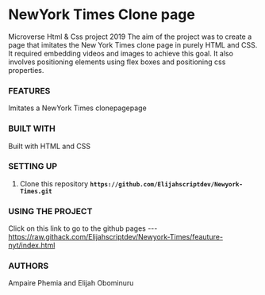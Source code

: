 
# NewYork Times Clone page
Microverse Html &amp; Css project 2019
The aim of the project was to create a page that imitates the New York Times clone page in purely HTML and CSS. It required embedding videos and images to achieve this goal. It also involves positioning elements using flex boxes and positioning css properties.

### FEATURES
Imitates a NewYork Times clonepagepage

### BUILT WITH
Built with HTML and CSS

### SETTING UP
1. Clone this repository
    **```https://github.com/Elijahscriptdev/Newyork-Times.git```**

### USING THE PROJECT
Click on this link to go to the github pages --- https://raw.githack.com/Elijahscriptdev/Newyork-Times/feauture-nyt/index.html

### AUTHORS
Ampaire Phemia and Elijah Obominuru
